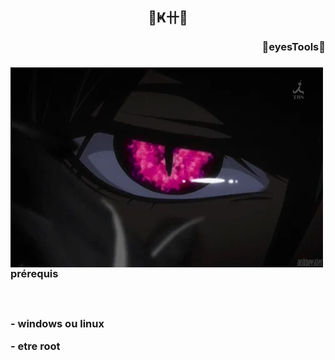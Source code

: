 <h2 align="center">🌸Ҝ卄🌸</h2>
<h3 align="right" >🌸eyesTools🌸<h3>

<p><img align="left" alt="gif" src="https://github.com/KHhkvrc/KHHK/blob/main/giphy.gif" width="500" height="320" /></p>

<h3> prérequis <h3>
  <br>
  <p>- windows ou linux<p>
  <p>- etre root<p>
